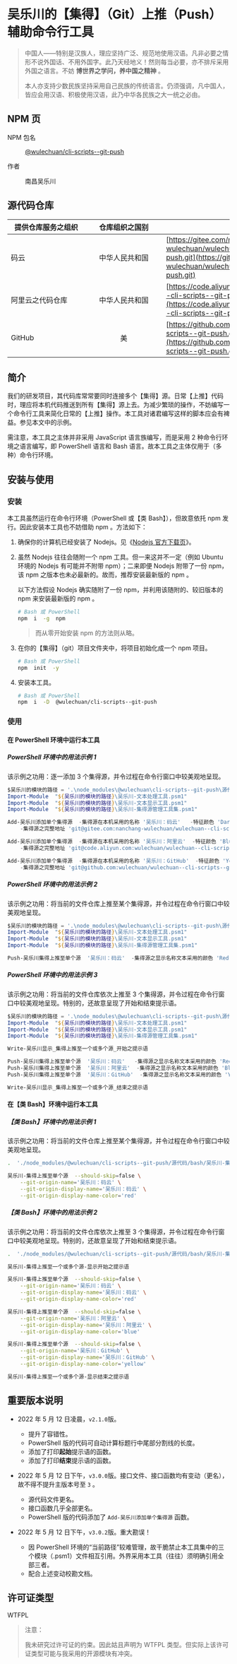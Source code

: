 <link rel="stylesheet" href="./文档集/文档的样式/wulechuan-styles-for-html-via-markdown--vscode.default.min.css">



# 吴乐川的【集得】（Git）上推（Push）辅助命令行工具

> 中国人——特别是汉族人，理应坚持广泛、规范地使用汉语。凡非必要之情形不说外国话、不用外国字。此乃天经地义！然则每当必要，亦不排斥采用外国之语言。不妨 **博世界之学问，养中国之精神** 。
>
> 本人亦支持少数民族坚持采用自己民族的传统语言。仍须强调，凡中国人，皆应会用汉语、积极使用汉语，此乃中华各民族之大一统之必由。




## NPM 页

<dl>
<dt>NPM 包名</dt>
<dd>

[@wulechuan/cli-scripts--git-push](https://www.npmjs.com/package/@wulechuan/cli-scripts--git-push)

</dd>
<dt>作者</dt>
<dd><p>南昌吴乐川</p></dd>
</dl>

## 源代码仓库

| <span style="display:inline-block;width:10em;">提供仓库服务之组织</span> | <span style="display:inline-block;width:10em;">仓库组织之国别</span> | 仓库地址 |
| ------------- | :----------: | ------- |
| 码云           | 中华人民共和国 | [https://gitee.com/nanchang-wulechuan/wulechuan--cli-scripts--git-push.git](https://gitee.com/nanchang-wulechuan/wulechuan--cli-scripts--git-push.git) |
| 阿里云之代码仓库 | 中华人民共和国 | [https://code.aliyun.com/wulechuan/wulechuan--cli-scripts--git-push.git](https://code.aliyun.com/wulechuan/wulechuan--cli-scripts--git-push.git) |
| GitHub         | 美           | [https://github.com/wulechuan/wulechuan--cli-scripts--git-push.git](https://github.com/wulechuan/wulechuan--cli-scripts--git-push.git) |


## 简介

我们的研发项目，其代码库常常要同时连接多个【集得】源。日常【上推】代码时，理应将本机代码推送到所有【集得】源上去。为减少繁琐的操作，不妨编写一个命令行工具来简化日常的【上推】操作。本工具对诸君编写这样的脚本应会有裨益。参见本文中的示例。

需注意，本工具之主体并非采用 JavaScript 语言族编写，而是采用 2 种命令行环境之语言编写，即 PowerShell 语言和 Bash 语言。故本工具之主体仅用于（多种）命令行环境。



## 安装与使用

### 安装

本工具虽然运行在命令行环境（PowerShell 或【类 Bash】），但故意依托 npm 发行。因此安装本工具也不妨借助 npm 。方法如下：

1.  确保你的计算机已经安装了 Nodejs。见《[Nodejs 官方下载页](https://nodejs.org/zh-cn/download/)》。

1.  虽然 Nodejs 往往会随附一个 npm 工具。但一来这并不一定（例如 Ubuntu 环境的 Nodejs 有可能并不附带 npm）；二来即便 Nodejs 附带了一份 npm，该 npm 之版本也未必最新的。故而，推荐安装最新版的 npm 。

    以下方法假设 Nodejs 确实随附了一份 npm，并利用该随附的、较旧版本的 npm 来安装最新版的 npm 。

    ```bash
    # Bash 或 PowerShell
    npm  i  -g  npm
    ```

    > 而从零开始安装 npm 的方法则从略。


1.  在你的【集得】（git）项目文件夹中，将项目初始化成一个 npm 项目。

    ```bash
    # Bash 或 PowerShell
    npm  init  -y
    ```

1.  安装本工具。

    ```bash
    # Bash 或 PowerShell
    npm  i  -D  @wulechuan/cli-scripts--git-push
    ```

### 使用

#### 在 PowerShell 环境中运行本工具

##### PowerShell 环境中的用法示例 1

该示例之功用：逐一添加 3 个集得源，并令过程在命令行窗口中较美观地呈现。

```ps1
$吴乐川的模块的路径 = '.\node_modules\@wulechuan\cli-scripts--git-push\源代码\PowerShell'
Import-Module  "${吴乐川的模块的路径}\吴乐川-文本处理工具.psm1"
Import-Module  "${吴乐川的模块的路径}\吴乐川-文本显示工具.psm1"
Import-Module  "${吴乐川的模块的路径}\吴乐川-集得源管理工具集.psm1"

Add-吴乐川添加单个集得源  -集得源在本机采用的名称 '吴乐川：码云'   -特征颜色 'DarkRed' `
    -集得源之完整地址 'git@gitee.com:nanchang-wulechuan/wulechuan--cli-scripts--git-push.git'

Add-吴乐川添加单个集得源  -集得源在本机采用的名称 '吴乐川：阿里云'  -特征颜色 'Blue' `
    -集得源之完整地址 'git@code.aliyun.com:wulechuan/wulechuan--cli-scripts--git-push.git'

Add-吴乐川添加单个集得源  -集得源在本机采用的名称 '吴乐川：GitHub'  -特征颜色 'Yellow' `
    -集得源之完整地址 'git@github.com:wulechuan/wulechuan--cli-scripts--git-push.git'
```

##### PowerShell 环境中的用法示例 2

该示例之功用：将当前的文件仓库上推至某个集得源，并令过程在命令行窗口中较美观地呈现。

```ps1
$吴乐川的模块的路径 = '.\node_modules\@wulechuan\cli-scripts--git-push\源代码\PowerShell'
Import-Module  "${吴乐川的模块的路径}\吴乐川-文本处理工具.psm1"
Import-Module  "${吴乐川的模块的路径}\吴乐川-文本显示工具.psm1"
Import-Module  "${吴乐川的模块的路径}\吴乐川-集得源管理工具集.psm1"

Push-吴乐川集得上推至单个源  '吴乐川：码云'  -集得源之显示名称文本采用的颜色 'Red'
```


##### PowerShell 环境中的用法示例 3

该示例之功用：将当前的文件仓库依次上推至 3 个集得源，并令过程在命令行窗口中较美观地呈现。特别的，还故意呈现了开始和结束提示语。

```ps1
$吴乐川的模块的路径 = '.\node_modules\@wulechuan\cli-scripts--git-push\源代码\PowerShell'
Import-Module  "${吴乐川的模块的路径}\吴乐川-文本处理工具.psm1"
Import-Module  "${吴乐川的模块的路径}\吴乐川-文本显示工具.psm1"
Import-Module  "${吴乐川的模块的路径}\吴乐川-集得源管理工具集.psm1"

Write-吴乐川显示_集得上推至一个或多个源_开始之提示语

Push-吴乐川集得上推至单个源  '吴乐川：码云'   -集得源之显示名称文本采用的颜色 'Red'
Push-吴乐川集得上推至单个源  '吴乐川：阿里云'  -集得源之显示名称文本采用的颜色 'Blue'
Push-吴乐川集得上推至单个源  '吴乐川：GitHub'  -集得源之显示名称文本采用的颜色 'Yellow'

Write-吴乐川显示_集得上推至一个或多个源_结束之提示语

```

#### 在【类 Bash】环境中运行本工具

##### 【类 Bash】环境中的用法示例 1

该示例之功用：将当前的文件仓库上推至某个集得源，并令过程在命令行窗口中较美观地呈现。

```bash
.  './node_modules/@wulechuan/cli-scripts--git-push/源代码/bash/吴乐川-集得源管理工具集.sh'

吴乐川-集得上推至单个源  --should-skip=false \
    --git-origin-name='吴乐川：码云' \
    --git-origin-display-name='吴乐川：码云' \
    --git-origin-display-name-color='red'
```

##### 【类 Bash】环境中的用法示例 2

该示例之功用：将当前的文件仓库依次上推至 3 个集得源，并令过程在命令行窗口中较美观地呈现。特别的，还故意呈现了开始和结束提示语。

```bash
.  './node_modules/@wulechuan/cli-scripts--git-push/源代码/bash/吴乐川-集得源管理工具集.sh'

吴乐川-集得上推至一个或多个源-显示开始之提示语

吴乐川-集得上推至单个源  --should-skip=false \
    --git-origin-name='吴乐川：码云' \
    --git-origin-display-name='吴乐川：码云' \
    --git-origin-display-name-color='red'

吴乐川-集得上推至单个源  --should-skip=false \
    --git-origin-name='吴乐川：阿里云' \
    --git-origin-display-name='吴乐川：阿里云' \
    --git-origin-display-name-color='blue'

吴乐川-集得上推至单个源  --should-skip=false \
    --git-origin-name='吴乐川：GitHub' \
    --git-origin-display-name='吴乐川：GitHub' \
    --git-origin-display-name-color='yellow'

吴乐川-集得上推至一个或多个源-显示结束之提示语
```


## 重要版本说明

- 2022 年 5 月 12 日凌晨，`v2.1.0`版。

    - 提升了容错性。
    - PowerShell 版的代码可自动计算标题行中尾部分割线的长度。
    - 添加了打印**起始**提示语的函数。
    - 添加了打印**结束**提示语的函数。


- 2022 年 5 月 12 日下午，`v3.0.0`版。接口文件、接口函数均有变动（更名），故不得不提升主版本号至 `3` 。

    - 源代码文件更名。
    - 接口函数几乎全部更名。
    - PowerShell 版的代码添加了 `Add-吴乐川添加单个集得源` 函数。


- 2022 年 5 月 12 日下午，`v3.0.2`版。重大勘误！

    - 因 PowerShell 环境的“当前路径”较难管理，故干脆禁止本工具集中的三个模块（.psm1）文件相互引用。外界采用本工具（往往）须明确引用全部三者。
    - 配合上述变动校勘文档。



## 许可证类型

WTFPL

> 注意：
>
> 我未研究过许可证的约束。因此姑且声明为 WTFPL 类型。但实际上该许可证类型可能与我采用的开源模块有冲突。

